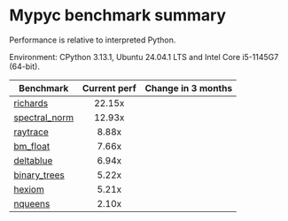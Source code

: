 # Mypyc benchmark summary

Performance is relative to interpreted Python.

Environment: CPython 3.13.1, Ubuntu 24.04.1 LTS and Intel Core i5-1145G7 (64-bit).

| Benchmark | Current perf | Change in 3 months |
| --- | :---: | :---: |
| [richards](benchmarks/richards.md) | 22.15x |  |
| [spectral_norm](benchmarks/spectral_norm.md) | 12.93x |  |
| [raytrace](benchmarks/raytrace.md) | 8.88x |  |
| [bm_float](benchmarks/bm_float.md) | 7.66x |  |
| [deltablue](benchmarks/deltablue.md) | 6.94x |  |
| [binary_trees](benchmarks/binary_trees.md) | 5.22x |  |
| [hexiom](benchmarks/hexiom.md) | 5.21x |  |
| [nqueens](benchmarks/nqueens.md) | 2.10x |  |
